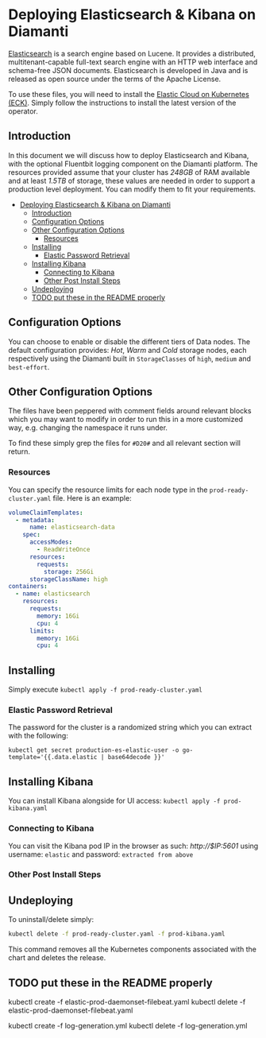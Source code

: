 # Deploying Elasticsearch & Kibana on Diamanti

[Elasticsearch](https://www.elastic.co/) is a search engine based on Lucene. It provides a distributed, multitenant-capable full-text search engine with an HTTP web interface and schema-free JSON documents. Elasticsearch is developed in Java and is released as open source under the terms of the Apache License.

To use these files, you will need to install the [Elastic Cloud on Kubernetes (ECK)](https://www.elastic.co/guide/en/cloud-on-k8s/current/k8s-quickstart.html). Simply follow the instructions to install the latest version of the operator.

## Introduction

In this document we will discuss how to deploy Elasticsearch and Kibana, with the optional Fluentbit logging component on the Diamanti platform. The resources provided assume that your cluster has _248GB_ of RAM available and at least _1.5TB_ of storage, these values are needed in order to support a production level deployment. You can modify them to fit your requirements.

<!-- TOC -->

- [Deploying Elasticsearch & Kibana on Diamanti](#deploying-elasticsearch--kibana-on-diamanti)
  - [Introduction](#introduction)
  - [Configuration Options](#configuration-options)
  - [Other Configuration Options](#other-configuration-options)
    - [Resources](#resources)
  - [Installing](#installing)
    - [Elastic Password Retrieval](#elastic-password-retrieval)
  - [Installing Kibana](#installing-kibana)
    - [Connecting to Kibana](#connecting-to-kibana)
    - [Other Post Install Steps](#other-post-install-steps)
  - [Undeploying](#undeploying)
  - [TODO put these in the README properly](#todo-put-these-in-the-readme-properly)

<!-- /TOC -->

## Configuration Options

You can choose to enable or disable the different tiers of Data nodes. The default configuration provides: *Hot*, *Warm* and *Cold* storage nodes, each respectively using the Diamanti built in `StorageClasses` of `high`, `medium` and `best-effort`.

## Other Configuration Options

The files have been peppered with comment fields around relevant blocks which you may want to modify in order to run this in a more customized way, e.g. changing the namespace it runs under.

To find these simply grep the files for `#D20#` and all relevant section will return.

### Resources

You can specify the resource limits for each node type in the `prod-ready-cluster.yaml` file. Here is an example:

```yaml
volumeClaimTemplates:
  - metadata:
      name: elasticsearch-data
    spec:
      accessModes:
        - ReadWriteOnce
      resources:
        requests:
          storage: 256Gi
      storageClassName: high
containers:
  - name: elasticsearch
    resources:
      requests:
        memory: 16Gi
        cpu: 4
      limits:
        memory: 16Gi
        cpu: 4
```

## Installing

Simply execute `kubectl apply -f prod-ready-cluster.yaml`

### Elastic Password Retrieval

The password for the cluster is a randomized string which you can extract with the following:

```console
kubectl get secret production-es-elastic-user -o go-template='{{.data.elastic | base64decode }}'
```

## Installing Kibana

You can install Kibana alongside for UI access: `kubectl apply -f prod-kibana.yaml`

### Connecting to Kibana

You can visit the Kibana pod IP in the browser as such: _http://$IP:5601_ using username: `elastic` and password: `extracted from above`

### Other Post Install Steps

## Undeploying

To uninstall/delete simply:

```bash
kubectl delete -f prod-ready-cluster.yaml -f prod-kibana.yaml
```

This command removes all the Kubernetes components associated with the chart and deletes the release.

## TODO put these in the README properly

kubectl create -f elastic-prod-daemonset-filebeat.yaml
kubectl delete -f elastic-prod-daemonset-filebeat.yaml

kubectl create -f log-generation.yml
kubectl delete -f log-generation.yml
